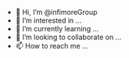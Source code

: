 - 👋 Hi, I’m @infimoreGroup
- 👀 I’m interested in ...
- 🌱 I’m currently learning ...
- 💞️ I’m looking to collaborate on ...
- 📫 How to reach me ...

<!---
infimoreGroup/infimoreGroup is a ✨ special ✨ repository because its `README.md` (this file) appears on your GitHub profile.
You can click the Preview link to take a look at your changes.
--->
